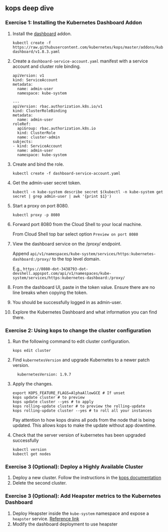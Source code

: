 ## kops deep dive

### Exercise 1: Installing the Kubernetes Dashboard Addon

1. Install the [dashboard](https://github.com/kubernetes/dashboard) addon.
    ```
    kubectl create -f https://raw.githubusercontent.com/kubernetes/kops/master/addons/kubernetes-dashboard/v1.8.3.yaml
    ```

1. Create a `dashboard-service-account.yaml` manifest with a service account and cluster role binding.
    ```
    apiVersion: v1
    kind: ServiceAccount
    metadata:
      name: admin-user
      namespace: kube-system

    ---
    apiVersion: rbac.authorization.k8s.io/v1
    kind: ClusterRoleBinding
    metadata:
      name: admin-user
    roleRef:
      apiGroup: rbac.authorization.k8s.io
      kind: ClusterRole
      name: cluster-admin
    subjects:
    - kind: ServiceAccount
      name: admin-user
      namespace: kube-system
    ```

1. Create and bind the role.
    ```
    kubectl create -f dashboard-service-account.yaml
    ```

1. Get the admin-user secret token.
    ```
    kubectl -n kube-system describe secret $(kubectl -n kube-system get secret | grep admin-user | awk '{print $1}')
    ```

1. Start a proxy on port 8080.
    ```
    kubectl proxy -p 8080
    ```

1. Forward port 8080 from the Cloud Shell to your local machine.

    From Cloud Shell top bar select option `Preview on port 8080`

1. View the dashboard service on the /proxy/ endpoint.

    Append `api/v1/namespaces/kube-system/services/https:kubernetes-dashboard:/proxy/` to the top level domain.

    E.g., `https://8080-dot-3438793-dot-devshell.appspot.com/api/v1/namespaces/kube-system/services/https:kubernetes-dashboard:/proxy/`

1. From the dashboard UI, paste in the token value. Ensure there are no line breaks when copying the token.

1. You should be successfully logged in as admin-user.

1. Explore the Kubernetes Dashboard and what information you can find there.

### Exercise 2: Using kops to change the cluster configuration

1. Run the following command to edit cluster configuration.
    ```
    kops edit cluster
    ```

1. Find `kubernetesVersion` and upgrade Kubernetes to a newer patch version.
    ```
      kubernetesVersion: 1.9.7
    ```

1. Apply the changes.
    ```
    export KOPS_FEATURE_FLAGS=AlphaAllowGCE # If unset
    kops update cluster # to preview
    kops update cluster --yes # to apply
    kops rolling-update cluster # to preview the rolling-update
    kops rolling-update cluster --yes # to roll all your instances
    ```
    Pay attention to how kops drains all pods from the node that is being updated. This allows kops to make the update without app downtime.

1. Check that the server version of kubernetes has been upgraded successfully
    ```
    kubectl version
    kubectl get nodes
    ```

### Exercise 3 (Optional): Deploy a Highly Available Cluster

1. Deploy a new cluster.  Follow the instructions in the [kops documentation](https://github.com/kubernetes/kops/blob/master/docs/high_availability.md)
1. Delete the second cluster.

### Exercise 3 (Optional): Add Heapster metrics to the Kubernetes Dashboard

1. Deploy Heapster inside the `kube-system` namespace and expose a `heapster` service. [Reference link](https://github.com/kubernetes/dashboard/wiki/Integrations)
1. Modify the dashboard deployment to use heapster
